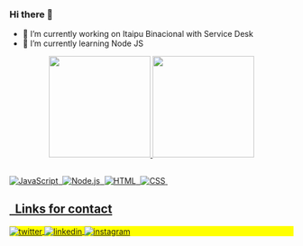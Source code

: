 ### Hi there 👋
- 🔭 I’m currently working on Itaipu Binacional with Service Desk 
- 🌱 I’m currently learning Node JS 
<div align="center">
<a href="https://github.com/gussiq">
<img height="180em" src="https://github-readme-stats.vercel.app/api?username=gussiq&show_icons=true&theme=dracula&include_all_commits=true&count_private=true"/>
<img height="180em" src="https://github-readme-stats.vercel.app/api/top-langs/?username=gussiq&layout=compact&langs_count=7&theme=dracula"/>
</div>
 
 ##
    
![JavaScript](https://img.shields.io/badge/-JavaScript-05122A?style=flat&logo=javascript)&nbsp;
![Node.js](https://img.shields.io/badge/-Node.js-05122A?style=flat&logo=node.js)&nbsp;
![HTML](https://img.shields.io/badge/-HTML-05122A?style=flat&logo=HTML5)&nbsp;
![CSS](https://img.shields.io/badge/-CSS-05122A?style=flat&logo=CSS3&logoColor=1572B6)&nbsp;
 
 ## &nbsp; Links for contact
<p align="left" style="background:yellow">

<a href="https://twitter.com/sicgusta" target="_blank">
  <img align="center" src="https://img.shields.io/badge/-gussiq-05122A?style=flat&logo=twitter" alt="twitter"/>  
</a>
<a href="https://linkedin.com/in/gussiq1" target="_blank">
  <img align="center" src="https://img.shields.io/badge/-gussiq-05122A?style=flat&logo=linkedin" alt="linkedin"/>
</a>
<a href="https://instagram.com/gusiqueiiraa" target="_blank">
 <img align="center" src="https://img.shields.io/badge/-gussiq-05122A?style=flat&logo=instagram" alt="instagram"/>
</a
